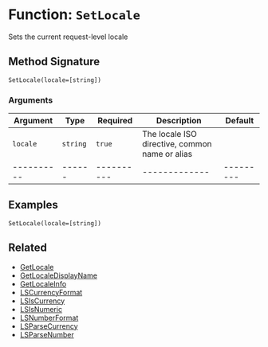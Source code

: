 [comment]: # (Note: This documentation is generated dynamically in the build process.  To modify the contents, change the javadoc on the _invoke method of the BIF class)

# Function: `SetLocale`

Sets the current request-level locale

## Method Signature
```
SetLocale(locale=[string])
```
### Arguments

| Argument | Type | Required | Description | Default |
|----------|------|----------|-------------|---------|
| `locale` | `string` | `true` | The locale ISO directive, common name or alias | |
|----------|------|----------|-------------|---------|



## Examples

```
SetLocale(locale=[string])
```

## Related
  * [GetLocale](GetLocale.md)
  * [GetLocaleDisplayName](GetLocaleDisplayName.md)
  * [GetLocaleInfo](GetLocaleInfo.md)
  * [LSCurrencyFormat](LSCurrencyFormat.md)
  * [LSIsCurrency](LSIsCurrency.md)
  * [LSIsNumeric](LSIsNumeric.md)
  * [LSNumberFormat](LSNumberFormat.md)
  * [LSParseCurrency](LSParseCurrency.md)
  * [LSParseNumber](LSParseNumber.md)
